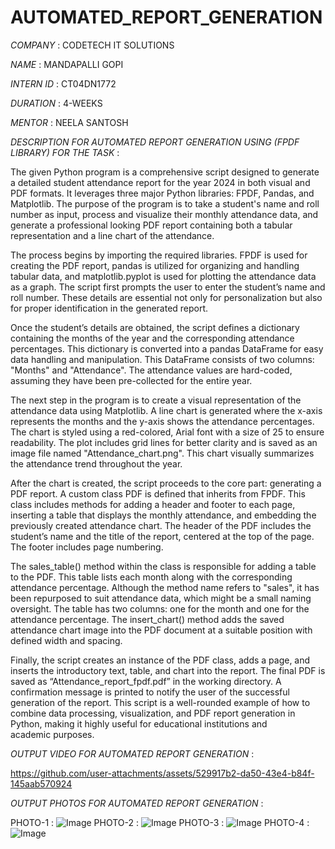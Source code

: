 # AUTOMATED_REPORT_GENERATION


*COMPANY* : CODETECH IT SOLUTIONS

*NAME* : MANDAPALLI GOPI

*INTERN ID* : CT04DN1772

*DURATION* : 4-WEEKS

*MENTOR* : NEELA SANTOSH

*DESCRIPTION FOR AUTOMATED REPORT GENERATION USING (FPDF LIBRARY) FOR THE TASK* :

The given Python program is a comprehensive script designed to generate a detailed student attendance report for the year 2024 in both visual and PDF formats. It leverages three major Python libraries: FPDF, Pandas, and Matplotlib. The purpose of the program is to take a student's name and roll number as input, process and visualize their monthly attendance data, and generate a professional looking PDF report containing both a tabular representation and a line chart of the attendance.

The process begins by importing the required libraries. FPDF is used for creating the PDF report, pandas is utilized for organizing and handling tabular data, and matplotlib.pyplot is used for plotting the attendance data as a graph. The script first prompts the user to enter the student’s name and roll number. These details are essential not only for personalization but also for proper identification in the generated report.

Once the student’s details are obtained, the script defines a dictionary containing the months of the year and the corresponding attendance percentages. This dictionary is converted into a pandas DataFrame for easy data handling and manipulation. This DataFrame consists of two columns: "Months" and "Attendance". The attendance values are hard-coded, assuming they have been pre-collected for the entire year.

The next step in the program is to create a visual representation of the attendance data using Matplotlib. A line chart is generated where the x-axis represents the months and the y-axis shows the attendance percentages. The chart is styled using a red-colored, Arial font with a size of 25 to ensure readability. The plot includes grid lines for better clarity and is saved as an image file named "Attendance_chart.png". This chart visually summarizes the attendance trend throughout the year.

After the chart is created, the script proceeds to the core part: generating a PDF report. A custom class PDF is defined that inherits from FPDF. This class includes methods for adding a header and footer to each page, inserting a table that displays the monthly attendance, and embedding the previously created attendance chart. The header of the PDF includes the student’s name and the title of the report, centered at the top of the page. The footer includes page numbering.

The sales_table() method within the class is responsible for adding a table to the PDF. This table lists each month along with the corresponding attendance percentage. Although the method name refers to "sales", it has been repurposed to suit attendance data, which might be a small naming oversight. The table has two columns: one for the month and one for the attendance percentage. The insert_chart() method adds the saved attendance chart image into the PDF document at a suitable position with defined width and spacing.

Finally, the script creates an instance of the PDF class, adds a page, and inserts the introductory text, table, and chart into the report. The final PDF is saved as “Attendance_report_fpdf.pdf” in the working directory. A confirmation message is printed to notify the user of the successful generation of the report. This script is a well-rounded example of how to combine data processing, visualization, and PDF report generation in Python, making it highly useful for educational institutions and academic purposes.



*OUTPUT VIDEO FOR AUTOMATED REPORT GENERATION* :

https://github.com/user-attachments/assets/529917b2-da50-43e4-b84f-145aab570924


*OUTPUT PHOTOS FOR AUTOMATED REPORT GENERATION* :


PHOTO-1 :
![Image](https://github.com/user-attachments/assets/689f4e63-41a7-4390-94a7-2cb411cf6641)
PHOTO-2 :
![Image](https://github.com/user-attachments/assets/28d236dd-5729-40f2-8d0e-d8d14f6dced2)
PHOTO-3 :
![Image](https://github.com/user-attachments/assets/baf52794-a419-4a32-bdba-92e457ee3e78)
PHOTO-4 :
![Image](https://github.com/user-attachments/assets/082ff16d-0ba0-41bd-9f12-147920f63128)


